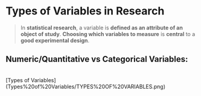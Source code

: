# Types of Variables in Research

> In **statistical research**, a variable is **defined as an attribute of an object of study**. **Choosing which variables to measure** is **central** to a **good experimental design**.<br>

## Numeric/Quantitative vs Categorical Variables:
<br>
[Types of Variables](Types%20of%20Variables/TYPES%20OF%20VARIABLES.png)
